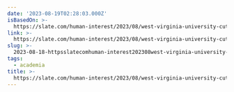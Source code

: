 ```yaml
---
date: '2023-08-19T02:28:03.000Z'
isBasedOn: >-
  https://slate.com/human-interest/2023/08/west-virginia-university-cuts-programs.html
link: >-
  https://slate.com/human-interest/2023/08/west-virginia-university-cuts-programs.html
slug: >-
  2023-08-18-httpsslatecomhuman-interest202308west-virginia-university-cuts-programshtml
tags:
  - academia
title: >-
  https://slate.com/human-interest/2023/08/west-virginia-university-cuts-programs.html
---
```


